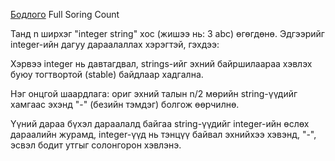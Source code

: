 [Бодлого](https://www.hackerrank.com/challenges/countingsort4/problem?isFullScreen=true) Full Soring Count

Танд n ширхэг "integer string" хос (жишээ нь: 3 abc) өгөгдөнө. Эдгээрийг integer-ийн дагуу дараалаллах хэрэгтэй, гэхдээ:

Хэрвээ integer нь давтагдвал, strings-ийг эхний байршилаараа хэвлэх буюу тогтвортой (stable) байдлаар хадгална.

Нэг онцгой шаардлага: ориг эхний талын n/2 мөрийн string-үүдийг хамгаас эхэнд "-" (безийн тэмдэг) болгож өөрчилнө.

Үүний дараа бүхэл дараалалд байгаа string-үүдийг integer-ийн өслөх дараалийн журамд, integer-үүд нь тэнцүү байвал эхнийхээ хэвэнд, "-", эсвэл бодит утгыг солонгорон хэвлэнэ.
